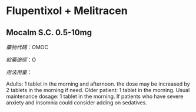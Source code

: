 # Flupentixol + Melitracen

## Mocalm S.C. 0.5-10mg

*藥物代碼*：OMOC

*給藥途徑*：O

*用法用量*：

Adults: 1 tablet in the morning and afternoon. the dose may be increased by 2 tablets in the morning if need.
Older patient: 1 tablet in the morning.
Usual maintenance dosage: 1 tablet in the morning. If patients who have severe anxiety and insomnia could consider adding on sedatives.

